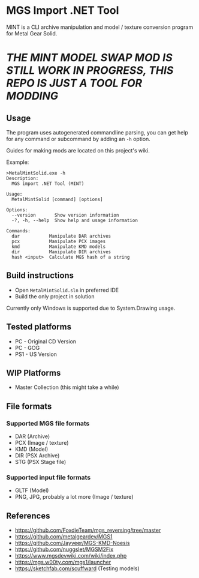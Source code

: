 # MGS Import .NET Tool
MINT is a CLI archive manipulation and model / texture conversion program for Metal Gear Solid.

# ***THE MINT MODEL SWAP MOD IS STILL WORK IN PROGRESS, THIS REPO IS JUST A TOOL FOR MODDING***

## Usage

The program uses autogenerated commandline parsing, you can get help for any command or subcommand by adding an `-h` option.

Guides for making mods are located on this project's wiki.

Example:
```
>MetalMintSolid.exe -h
Description:
  MGS import .NET Tool (MINT)

Usage:
  MetalMintSolid [command] [options]

Options:
  --version       Show version information
  -?, -h, --help  Show help and usage information

Commands:
  dar           Manipulate DAR archives
  pcx           Manipulate PCX images
  kmd           Manipulate KMD models
  dir           Manipulate DIR archives
  hash <input>  Calculate MGS hash of a string
```

## Build instructions
- Open `MetalMintSolid.sln` in preferred IDE
- Build the only project in solution

Currently only Windows is supported due to System.Drawing usage.

## Tested platforms
- PC - Original CD Version
- PC - GOG
- PS1 - US Version

## WIP Platforms
- Master Collection (this might take a while)

## File formats
### Supported MGS file formats
- DAR (Archive)
- PCX (Image / texture)
- KMD (Model)
- DIR (PSX Archive)
- STG (PSX Stage file)

### Supported input file formats
- GLTF (Model)
- PNG, JPG, probably a lot more (Image / texture)

## References
- https://github.com/FoxdieTeam/mgs_reversing/tree/master
- https://github.com/metalgeardev/MGS1
- https://github.com/Jayveer/MGS-KMD-Noesis
- https://github.com/nuggslet/MGSM2Fix
- https://www.mgsdevwiki.com/wiki/index.php
- https://mgs.w00ty.com/mgs1/launcher
- https://sketchfab.com/scuffward (Testing models)
